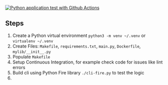 [![Python application test with Github Actions](https://github.com/felipezzz1/microsservices-python/actions/workflows/devops.yml/badge.svg)](https://github.com/felipezzz1/microsservices-python/actions/workflows/devops.yml)

## Steps

1. Create a Python virtual environment `python3 -m venv ~/.venv` or `virtualenv ~/.venv`
2. Create Files: `Makefile`, `requirements.txt`, `main.py`, `Dockerfile`, `mylib/__init__.py`
3. Populate `Makefile`
4. Setup Continuous Integration, for example check code for issues like lint errors
5. Build cli using Python Fire library `./cli-fire.py` to test the logic
6. 
